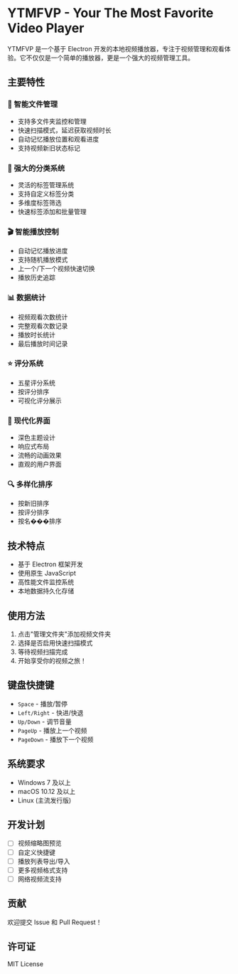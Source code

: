 # YTMFVP - Your The Most Favorite Video Player

YTMFVP 是一个基于 Electron 开发的本地视频播放器，专注于视频管理和观看体验。它不仅仅是一个简单的播放器，更是一个强大的视频管理工具。

## 主要特性

### 📁 智能文件管理
- 支持多文件夹监控和管理
- 快速扫描模式，延迟获取视频时长
- 自动记忆播放位置和观看进度
- 支持视频新旧状态标记

### 🎯 强大的分类系统
- 灵活的标签管理系统
- 支持自定义标签分类
- 多维度标签筛选
- 快速标签添加和批量管理

### 🎬 智能播放控制
- 自动记忆播放进度
- 支持随机播放模式
- 上一个/下一个视频快速切换
- 播放历史追踪

### 📊 数据统计
- 视频观看次数统计
- 完整观看次数记录
- 播放时长统计
- 最后播放时间记录

### ⭐ 评分系统
- 五星评分系统
- 按评分排序
- 可视化评分展示

### 🎨 现代化界面
- 深色主题设计
- 响应式布局
- 流畅的动画效果
- 直观的用户界面

### 🔍 多样化排序
- 按新旧排序
- 按评分排序
- 按名���排序

## 技术特点
- 基于 Electron 框架开发
- 使用原生 JavaScript
- 高性能文件监控系统
- 本地数据持久化存储

## 使用方法
1. 点击"管理文件夹"添加视频文件夹
2. 选择是否启用快速扫描模式
3. 等待视频扫描完成
4. 开始享受你的视频之旅！

## 键盘快捷键
- `Space` - 播放/暂停
- `Left/Right` - 快进/快退
- `Up/Down` - 调节音量
- `PageUp` - 播放上一个视频
- `PageDown` - 播放下一个视频

## 系统要求
- Windows 7 及以上
- macOS 10.12 及以上
- Linux (主流发行版)

## 开发计划
- [ ] 视频缩略图预览
- [ ] 自定义快捷键
- [ ] 播放列表导出/导入
- [ ] 更多视频格式支持
- [ ] 网络视频流支持

## 贡献
欢迎提交 Issue 和 Pull Request！

## 许可证
MIT License 